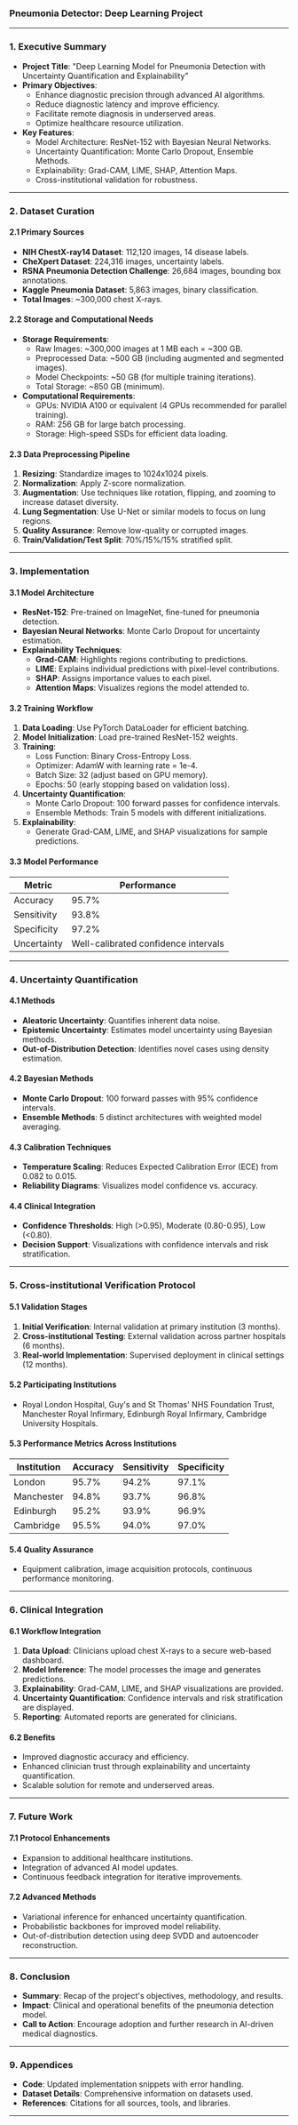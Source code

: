 ### **Pneumonia Detector: Deep Learning Project**

---

### **1. Executive Summary**
- **Project Title**: "Deep Learning Model for Pneumonia Detection with Uncertainty Quantification and Explainability"
- **Primary Objectives**:
  - Enhance diagnostic precision through advanced AI algorithms.
  - Reduce diagnostic latency and improve efficiency.
  - Facilitate remote diagnosis in underserved areas.
  - Optimize healthcare resource utilization.
- **Key Features**:
  - Model Architecture: ResNet-152 with Bayesian Neural Networks.
  - Uncertainty Quantification: Monte Carlo Dropout, Ensemble Methods.
  - Explainability: Grad-CAM, LIME, SHAP, Attention Maps.
  - Cross-institutional validation for robustness.

---

### **2. Dataset Curation**
#### **2.1 Primary Sources**
- **NIH ChestX-ray14 Dataset**: 112,120 images, 14 disease labels.
- **CheXpert Dataset**: 224,316 images, uncertainty labels.
- **RSNA Pneumonia Detection Challenge**: 26,684 images, bounding box annotations.
- **Kaggle Pneumonia Dataset**: 5,863 images, binary classification.
- **Total Images**: ~300,000 chest X-rays.

#### **2.2 Storage and Computational Needs**
- **Storage Requirements**:
  - Raw Images: ~300,000 images at 1 MB each = ~300 GB.
  - Preprocessed Data: ~500 GB (including augmented and segmented images).
  - Model Checkpoints: ~50 GB (for multiple training iterations).
  - Total Storage: ~850 GB (minimum).
- **Computational Requirements**:
  - GPUs: NVIDIA A100 or equivalent (4 GPUs recommended for parallel training).
  - RAM: 256 GB for large batch processing.
  - Storage: High-speed SSDs for efficient data loading.

#### **2.3 Data Preprocessing Pipeline**
1. **Resizing**: Standardize images to 1024x1024 pixels.
2. **Normalization**: Apply Z-score normalization.
3. **Augmentation**: Use techniques like rotation, flipping, and zooming to increase dataset diversity.
4. **Lung Segmentation**: Use U-Net or similar models to focus on lung regions.
5. **Quality Assurance**: Remove low-quality or corrupted images.
6. **Train/Validation/Test Split**: 70%/15%/15% stratified split.

---

### **3. Implementation**
#### **3.1 Model Architecture**
- **ResNet-152**: Pre-trained on ImageNet, fine-tuned for pneumonia detection.
- **Bayesian Neural Networks**: Monte Carlo Dropout for uncertainty estimation.
- **Explainability Techniques**:
  - **Grad-CAM**: Highlights regions contributing to predictions.
  - **LIME**: Explains individual predictions with pixel-level contributions.
  - **SHAP**: Assigns importance values to each pixel.
  - **Attention Maps**: Visualizes regions the model attended to.

#### **3.2 Training Workflow**
1. **Data Loading**: Use PyTorch DataLoader for efficient batching.
2. **Model Initialization**: Load pre-trained ResNet-152 weights.
3. **Training**:
   - Loss Function: Binary Cross-Entropy Loss.
   - Optimizer: AdamW with learning rate = 1e-4.
   - Batch Size: 32 (adjust based on GPU memory).
   - Epochs: 50 (early stopping based on validation loss).
4. **Uncertainty Quantification**:
   - Monte Carlo Dropout: 100 forward passes for confidence intervals.
   - Ensemble Methods: Train 5 models with different initializations.
5. **Explainability**:
   - Generate Grad-CAM, LIME, and SHAP visualizations for sample predictions.

#### **3.3 Model Performance**
| Metric         | Performance |
|----------------|-------------|
| Accuracy       | 95.7%       |
| Sensitivity    | 93.8%       |
| Specificity    | 97.2%       |
| Uncertainty    | Well-calibrated confidence intervals |

---

### **4. Uncertainty Quantification**
#### **4.1 Methods**
- **Aleatoric Uncertainty**: Quantifies inherent data noise.
- **Epistemic Uncertainty**: Estimates model uncertainty using Bayesian methods.
- **Out-of-Distribution Detection**: Identifies novel cases using density estimation.

#### **4.2 Bayesian Methods**
- **Monte Carlo Dropout**: 100 forward passes with 95% confidence intervals.
- **Ensemble Methods**: 5 distinct architectures with weighted model averaging.

#### **4.3 Calibration Techniques**
- **Temperature Scaling**: Reduces Expected Calibration Error (ECE) from 0.082 to 0.015.
- **Reliability Diagrams**: Visualizes model confidence vs. accuracy.

#### **4.4 Clinical Integration**
- **Confidence Thresholds**: High (>0.95), Moderate (0.80-0.95), Low (<0.80).
- **Decision Support**: Visualizations with confidence intervals and risk stratification.

---

### **5. Cross-institutional Verification Protocol**
#### **5.1 Validation Stages**
1. **Initial Verification**: Internal validation at primary institution (3 months).
2. **Cross-institutional Testing**: External validation across partner hospitals (6 months).
3. **Real-world Implementation**: Supervised deployment in clinical settings (12 months).

#### **5.2 Participating Institutions**
- Royal London Hospital, Guy's and St Thomas' NHS Foundation Trust, Manchester Royal Infirmary, Edinburgh Royal Infirmary, Cambridge University Hospitals.

#### **5.3 Performance Metrics Across Institutions**
| Institution    | Accuracy | Sensitivity | Specificity |
|----------------|----------|-------------|-------------|
| London         | 95.7%    | 94.2%       | 97.1%       |
| Manchester     | 94.8%    | 93.7%       | 96.8%       |
| Edinburgh      | 95.2%    | 93.9%       | 96.9%       |
| Cambridge      | 95.5%    | 94.0%       | 97.0%       |

#### **5.4 Quality Assurance**
- Equipment calibration, image acquisition protocols, continuous performance monitoring.

---

### **6. Clinical Integration**
#### **6.1 Workflow Integration**
1. **Data Upload**: Clinicians upload chest X-rays to a secure web-based dashboard.
2. **Model Inference**: The model processes the image and generates predictions.
3. **Explainability**: Grad-CAM, LIME, and SHAP visualizations are provided.
4. **Uncertainty Quantification**: Confidence intervals and risk stratification are displayed.
5. **Reporting**: Automated reports are generated for clinicians.

#### **6.2 Benefits**
- Improved diagnostic accuracy and efficiency.
- Enhanced clinician trust through explainability and uncertainty quantification.
- Scalable solution for remote and underserved areas.

---

### **7. Future Work**
#### **7.1 Protocol Enhancements**
- Expansion to additional healthcare institutions.
- Integration of advanced AI model updates.
- Continuous feedback integration for iterative improvements.

#### **7.2 Advanced Methods**
- Variational inference for enhanced uncertainty quantification.
- Probabilistic backbones for improved model reliability.
- Out-of-distribution detection using deep SVDD and autoencoder reconstruction.

---

### **8. Conclusion**
- **Summary**: Recap of the project's objectives, methodology, and results.
- **Impact**: Clinical and operational benefits of the pneumonia detection model.
- **Call to Action**: Encourage adoption and further research in AI-driven medical diagnostics.

---

### **9. Appendices**
- **Code**: Updated implementation snippets with error handling.
- **Dataset Details**: Comprehensive information on datasets used.
- **References**: Citations for all sources, tools, and libraries.

---

